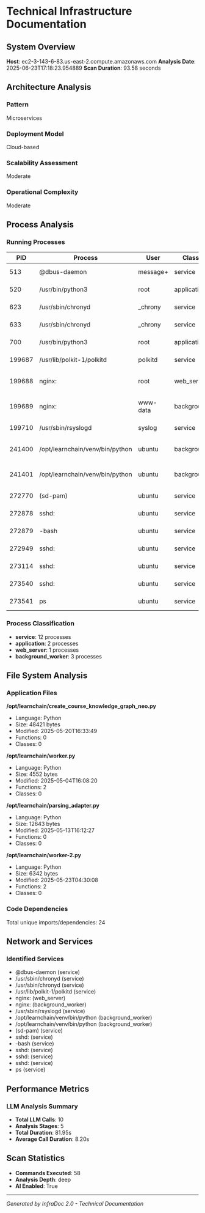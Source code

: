 # Technical Infrastructure Documentation

## System Overview

**Host**: ec2-3-143-6-83.us-east-2.compute.amazonaws.com
**Analysis Date**: 2025-06-23T17:18:23.954889
**Scan Duration**: 93.58 seconds

## Architecture Analysis

### Pattern
Microservices

### Deployment Model
Cloud-based

### Scalability Assessment
Moderate

### Operational Complexity
Moderate

## Process Analysis

### Running Processes
| PID | Process | User | Classification | Purpose |
|-----|---------|------|----------------|----------|
| 513 | @dbus-daemon | message+ | service | Application service |
| 520 | /usr/bin/python3 | root | application | Application service |
| 623 | /usr/sbin/chronyd | _chrony | service | Application service |
| 633 | /usr/sbin/chronyd | _chrony | service | Application service |
| 700 | /usr/bin/python3 | root | application | Application service |
| 199687 | /usr/lib/polkit-1/polkitd | polkitd | service | Application service |
| 199688 | nginx: | root | web_server | Web server and reverse proxy |
| 199689 | nginx: | www-data | background_worker | Background task processing |
| 199710 | /usr/sbin/rsyslogd | syslog | service | Application service |
| 241400 | /opt/learnchain/venv/bin/python | ubuntu | background_worker | Background task processing |
| 241401 | /opt/learnchain/venv/bin/python | ubuntu | background_worker | Background task processing |
| 272770 | (sd-pam) | ubuntu | service | Application service |
| 272878 | sshd: | ubuntu | service | Application service |
| 272879 | -bash | ubuntu | service | Application service |
| 272949 | sshd: | ubuntu | service | Application service |
| 273114 | sshd: | ubuntu | service | Application service |
| 273540 | sshd: | ubuntu | service | Application service |
| 273541 | ps | ubuntu | service | Application service |


### Process Classification
- **service**: 12 processes
- **application**: 2 processes
- **web_server**: 1 processes
- **background_worker**: 3 processes

## File System Analysis

### Application Files

**/opt/learnchain/create_course_knowledge_graph_neo.py**
- Language: Python
- Size: 48421 bytes
- Modified: 2025-05-20T16:33:49
- Functions: 0
- Classes: 0


**/opt/learnchain/worker.py**
- Language: Python
- Size: 4552 bytes
- Modified: 2025-05-04T16:08:20
- Functions: 2
- Classes: 0


**/opt/learnchain/parsing_adapter.py**
- Language: Python
- Size: 12643 bytes
- Modified: 2025-05-13T16:12:27
- Functions: 0
- Classes: 0


**/opt/learnchain/worker-2.py**
- Language: Python
- Size: 6342 bytes
- Modified: 2025-05-23T04:30:08
- Functions: 2
- Classes: 0


### Code Dependencies
Total unique imports/dependencies: 24

## Network and Services

### Identified Services
- @dbus-daemon (service)
- /usr/sbin/chronyd (service)
- /usr/sbin/chronyd (service)
- /usr/lib/polkit-1/polkitd (service)
- nginx: (web_server)
- nginx: (background_worker)
- /usr/sbin/rsyslogd (service)
- /opt/learnchain/venv/bin/python (background_worker)
- /opt/learnchain/venv/bin/python (background_worker)
- (sd-pam) (service)
- sshd: (service)
- -bash (service)
- sshd: (service)
- sshd: (service)
- sshd: (service)
- ps (service)

## Performance Metrics

### LLM Analysis Summary
- **Total LLM Calls**: 10
- **Analysis Stages**: 5
- **Total Duration**: 81.95s
- **Average Call Duration**: 8.20s

## Scan Statistics
- **Commands Executed**: 58
- **Analysis Depth**: deep
- **AI Enabled**: True

---
*Generated by InfraDoc 2.0 - Technical Documentation*
